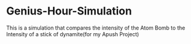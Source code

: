 # Genius-Hour-Simulation

This is a simulation that compares the intensity of the Atom Bomb to the Intensity of a stick of dynamite(for my Apush Project)
